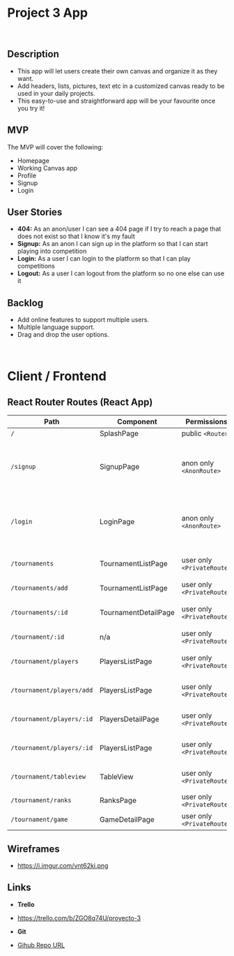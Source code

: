 # Project 3 App
<br>

## Description
-   This app will let users create their own canvas and organize it as they want.
-   Add headers, lists, pictures, text etc in a customized canvas ready to be used in your daily projects.
-   This easy-to-use and straightforward app will be your favourite once you try it!

## MVP
The MVP will cover the following:

-   Homepage
-   Working Canvas app
-   Profile
-   Signup
-   Login

## User Stories

-  **404:** As an anon/user I can see a 404 page if I try to reach a page that does not exist so that I know it's my fault
-  **Signup:** As an anon I can sign up in the platform so that I can start playing into competition
-  **Login:** As a user I can login to the platform so that I can play competitions
-  **Logout:** As a user I can logout from the platform so no one else can use it

## Backlog
-  Add online features to support multiple users.
-  Multiple language support.
-  Drag and drop the user options.

<br>


# Client / Frontend

## React Router Routes (React App)
| Path                      | Component            | Permissions                 | Behavior                                                     |
| ------------------------- | -------------------- | --------------------------- | ------------------------------------------------------------ |
| `/`                       | SplashPage           | public `<Route>`            | Home page                                                    |
| `/signup`                 | SignupPage           | anon only  `<AnonRoute>`    | Signup form, link to login, navigate to homepage after signup |
| `/login`                  | LoginPage            | anon only `<AnonRoute>`     | Login form, link to signup, navigate to homepage after login |
| `/tournaments`            | TournamentListPage   | user only `<PrivateRoute>`  | Shows all tournaments in a list                              |
| `/tournaments/add`        | TournamentListPage   | user only `<PrivateRoute>`  | Edits a tournament                                           |
| `/tournaments/:id`        | TournamentDetailPage | user only `<PrivateRoute>`  | Details of a tournament to edit                              |
| `/tournament/:id`         | n/a                  | user only `<PrivateRoute>`  | Delete tournament                                            |
| `/tournament/players`     | PlayersListPage      | user only  `<PrivateRoute>` | List of players of a tournament                              |
| `/tournament/players/add` | PlayersListPage      | user only `<PrivateRoute>`  | Add a player to the tournament                               |
| `/tournament/players/:id` | PlayersDetailPage    | user only `<PrivateRoute>`  | Edit player for tournament                                   |
| `/tournament/players/:id` | PlayersListPage      | user only  `<PrivateRoute>` | Delete player from tournament                                |
| `/tournament/tableview`   | TableView            | user only  `<PrivateRoute>` | Games view and brackets                                      |
| `/tournament/ranks`       | RanksPage            | user only `<PrivateRoute>`  | Ranks list                                                   |
| `/tournament/game`        | GameDetailPage       | user only `<PrivateRoute>`  | Game details                                                 |






## Wireframes
- https://i.imgur.com/vnt62ki.png

## Links
- **Trello**
- https://trello.com/b/ZGO8q74U/proyecto-3

- **Git**

- [Gihub Repo URL](https://github.com/AndreuSCK/project-3/)
